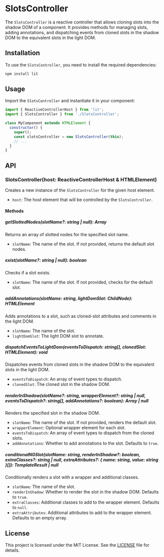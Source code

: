 # SlotsController

The `SlotsController` is a reactive controller that allows cloning slots into the shadow DOM of a component. It provides methods for managing slots, adding annotations, and dispatching events from cloned slots in the shadow DOM to the equivalent slots in the light DOM.

## Installation

To use the `SlotsController`, you need to install the required dependencies:

```bash
npm install lit
```

## Usage

Import the `SlotsController` and instantiate it in your component:

```javascript
import { ReactiveControllerHost } from 'lit';
import { SlotsController } from './SlotsController';

class MyComponent extends HTMLElement {
  constructor() {
    super();
    const slotsController = new SlotsController(this);
    // ...
  }
}
```

## API

### SlotsController(host: ReactiveControllerHost & HTMLElement)

Creates a new instance of the `SlotsController` for the given host element.

- `host`: The host element that will be controlled by the `SlotsController`.

#### Methods

##### getSlottedNodes(slotName?: string | null): Array<Node>

Returns an array of slotted nodes for the specified slot name.

- `slotName`: The name of the slot. If not provided, returns the default slot nodes.

##### exist(slotName?: string | null): boolean

Checks if a slot exists.

- `slotName`: The name of the slot. If not provided, checks for the default slot.

##### addAnnotations(slotName: string, lightDomSlot: ChildNode): HTMLElement

Adds annotations to a slot, such as cloned-slot attributes and comments in the light DOM.

- `slotName`: The name of the slot.
- `lightDomSlot`: The light DOM slot to annotate.

##### dispatchEventsToLightDom(eventsToDispatch: string[], clonedSlot: HTMLElement): void

Dispatches events from cloned slots in the shadow DOM to the equivalent slots in the light DOM.

- `eventsToDispatch`: An array of event types to dispatch.
- `clonedSlot`: The cloned slot in the shadow DOM.

##### renderInShadow(slotName?: string, wrapperElement?: string | null, eventsToDispatch?: string[], addAnnotations?: boolean): Array<HTMLElement> | null

Renders the specified slot in the shadow DOM.

- `slotName`: The name of the slot. If not provided, renders the default slot.
- `wrapperElement`: Optional wrapper element for each slot.
- `eventsToDispatch`: An array of event types to dispatch from the cloned slots.
- `addAnnotations`: Whether to add annotations to the slot. Defaults to `true`.

##### conditionalNGSlot(slotName: string, renderInShadow?: boolean, extraClasses?: string | null, extraAttributes?: { name: string, value: string }[]): TemplateResult | null

Conditionally renders a slot with a wrapper and additional classes.

- `slotName`: The name of the slot.
- `renderInShadow`: Whether to render the slot in the shadow DOM. Defaults to `true`.
- `extraClasses`: Additional classes to add to the wrapper element. Defaults to `null`.
- `extraAttributes`: Additional attributes to add to the wrapper element. Defaults to an empty array.

## License

This project is licensed under the MIT License. See the [LICENSE](./LICENSE) file for details.